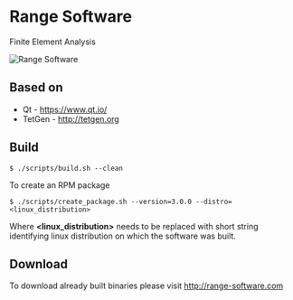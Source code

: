 # Range Software
Finite Element Analysis

![Range Software](http://www.range-software.com/new/files/common/Range3-CFD.png)

## Based on

* Qt - https://www.qt.io/
* TetGen - http://tetgen.org

## Build
```
$ ./scripts/build.sh --clean
```
To create an RPM package 
```
$ ./scripts/create_package.sh --version=3.0.0 --distro=<linux_distribution>
```
Where **<linux_distribution>** needs to be replaced with short string identifying linux distribution on which the software was built.

## Download
To download already built binaries please visit http://range-software.com
